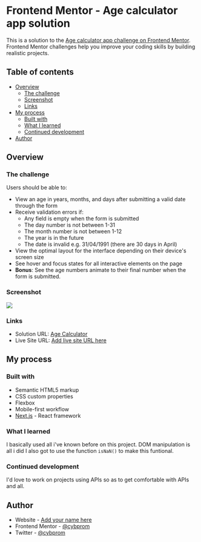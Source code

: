 # Frontend Mentor - Age calculator app solution

This is a solution to the [Age calculator app challenge on Frontend Mentor](https://www.frontendmentor.io/challenges/age-calculator-app-dF9DFFpj-Q). Frontend Mentor challenges help you improve your coding skills by building realistic projects.

## Table of contents

- [Overview](#overview)
  - [The challenge](#the-challenge)
  - [Screenshot](#screenshot)
  - [Links](#links)
- [My process](#my-process)
  - [Built with](#built-with)
  - [What I learned](#what-i-learned)
  - [Continued development](#continued-development)
- [Author](#author)

## Overview

### The challenge

Users should be able to:

- View an age in years, months, and days after submitting a valid date through the form
- Receive validation errors if:
  - Any field is empty when the form is submitted
  - The day number is not between 1-31
  - The month number is not between 1-12
  - The year is in the future
  - The date is invalid e.g. 31/04/1991 (there are 30 days in April)
- View the optimal layout for the interface depending on their device's screen size
- See hover and focus states for all interactive elements on the page
- **Bonus**: See the age numbers animate to their final number when the form is submitted.

### Screenshot

![](./screenshot.jpg)

### Links

- Solution URL: [Age Calculator](https://age-calculator-0.netlify.app/)
- Live Site URL: [Add live site URL here](https://age-calculator-0.netlify.app/)

## My process

### Built with

- Semantic HTML5 markup
- CSS custom properties
- Flexbox
- Mobile-first workflow
- [Next.js](https://nextjs.org/) - React framework

### What I learned

I basically used all i've known before on this project. DOM manipulation is all i did
I also got to use the function `isNaN()` to make this funtional.

### Continued development

I'd love to work on projects using APIs so as to get comfortable with APIs and all.

## Author

- Website - [Add your name here](https://www.your-site.com)
- Frontend Mentor - [@cybprom](https://www.frontendmentor.io/profile/cybprom)
- Twitter - [@cybprom](https://www.twitter.com/cybprom)
